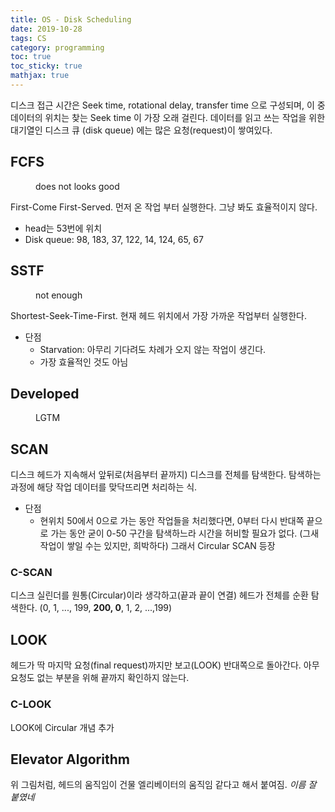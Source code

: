 ```yaml
---
title: OS - Disk Scheduling
date: 2019-10-28
tags: CS
category: programming
toc: true
toc_sticky: true
mathjax: true
--- 
```

디스크 접근 시간은 Seek time, rotational delay, transfer time 으로 구성되며, 이 중 데이터의 위치는 찾는 Seek time 이 가장 오래 걸린다. 데이터를 읽고 쓰는 작업을 위한 대기열인 디스크 큐 (disk queue) 에는 많은 요청(request)이 쌓여있다.

## FCFS

<figure style="width: 200px"  class="align-right">
  <img src="{{ site.url }}{{ site.baseurl }}/assets/img/os/DiskScheduling/FCFS.png" alt="">
  <figcaption>does not looks good</figcaption>
</figure>

First-Come First-Served. 먼저 온 작업 부터 실행한다. 그냥 봐도 효율적이지 않다.

- head는 53번에 위치
- Disk queue: 98, 183, 37, 122, 14, 124, 65, 67

## SSTF

<figure style="width: 200px"  class="align-right">
  <img src="{{ site.url }}{{ site.baseurl }}/assets/img/os/DiskScheduling/SSTF.png" alt="">
  <figcaption>not enough</figcaption>
</figure>

Shortest-Seek-Time-First. 현재 헤드 위치에서 가장 가까운 작업부터 실행한다.

- 단점
  - Starvation: 아무리 기다려도 차례가 오지 않는 작업이 생긴다.
  - 가장 효율적인 것도 아님

## Developed

<figure style="width: 200px"  class="align-right">
  <img src="{{ site.url }}{{ site.baseurl }}/assets/img/os/DiskScheduling/Elevator.png" alt="">
  <figcaption>LGTM</figcaption>
</figure>

## SCAN

디스크 헤드가 지속해서 앞뒤로(처음부터 끝까지) 디스크를 전체를 탐색한다. 탐색하는 과정에 해당 작업 데이터를 맞닥뜨리면 처리하는 식.

- 단점
  - 현위치 50에서 0으로 가는 동안 작업들을 처리했다면, 0부터 다시 반대쪽 끝으로 가는 동안 굳이 0-50 구간을 탐색하느라 시간을 허비할 필요가 없다. (그새 작업이 쌓일 수는 있지만, 희박하다) 그래서 Circular SCAN 등장

### C-SCAN

디스크 실린더를 원통(Circular)이라 생각하고(끝과 끝이 연결) 헤드가 전체를 순환 탐색한다. (0, 1, ..., 199, **200, 0**, 1, 2, ...,199)

## LOOK

헤드가 딱 마지막 요청(final request)까지만 보고(LOOK) 반대쪽으로 돌아간다. 아무 요청도 없는 부분을 위해 끝까지 확인하지 않는다.

### C-LOOK

LOOK에 Circular 개념 추가

## Elevator Algorithm

위 그림처럼, 헤드의 움직임이 건물 엘리베이터의 움직임 같다고 해서 붙여짐. *이름 잘 붙였네*
